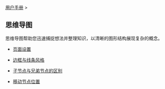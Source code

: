 [用户手册](/dragonnest/drawnote/manual/zh/mind_mapping) >



思维导图
---

思维导图帮助您迅速捕捉想法并整理知识，以清晰的图形结构展现复杂的概念。

- [页面设置](page_settings.md)

- [边框与线条风格](border_and_line_style.md)

- [子节点与兄弟节点的区别](child_nodes_and_sibling_nodes.md)

- [移动节点位置](move_node_position.md)